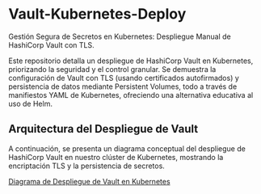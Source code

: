 # Vault-Kubernetes-Deploy
Gestión Segura de Secretos en Kubernetes: Despliegue Manual de HashiCorp Vault con TLS.

Este repositorio detalla un despliegue de HashiCorp Vault en Kubernetes, priorizando la seguridad y el control granular. Se demuestra la configuración de Vault con TLS (usando certificados autofirmados) y persistencia de datos mediante Persistent Volumes, todo a través de manifiestos YAML de Kubernetes, ofreciendo una alternativa educativa al uso de Helm.

## Arquitectura del Despliegue de Vault

A continuación, se presenta un diagrama conceptual del despliegue de HashiCorp Vault en nuestro clúster de Kubernetes, mostrando la encriptación TLS y la persistencia de secretos.

[Diagrama de Despliegue de Vault en Kubernetes](./assets/vault-kubernetes-diagram-deploy.png)
